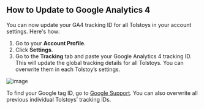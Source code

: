 ## How to Update to Google Analytics 4

You can now update your GA4 tracking ID for all Tolstoys in your account settings. Here's how:

1. Go to your **Account Profile**.
2. Click **Settings**.
3. Go to the **Tracking** tab and paste your Google Analytics 4 tracking ID. This will update the global tracking details for all Tolstoys. You can overwrite them in each Tolstoy’s settings.

![image](https://github.com/user-attachments/assets/e80edfca-7c16-48e0-8aea-92489c3c89f9)

To find your Google tag ID, go to [Google Support](https://support.google.com/analytics/answer/9539598). You can also overwrite all previous individual Tolstoys’ tracking IDs.
